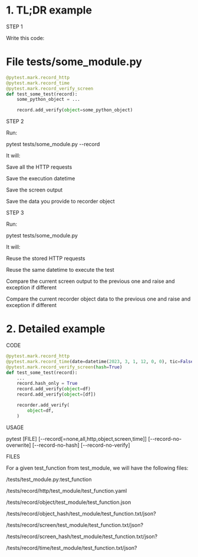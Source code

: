 # 1. TL;DR example
STEP 1

Write this code:


# File tests/some_module.py

```python
@pytest.mark.record_http
@pytest.mark.record_time
@pytest.mark.record_verify_screen
def test_some_test(record):
    some_python_object = ...

    record.add_verify(object=some_python_object)
```

STEP 2

Run:

pytest tests/some_module.py --record

It will:

Save all the  HTTP requests

Save the execution datetime

Save the screen output

Save the data you provide to recorder object

STEP 3

Run:

pytest tests/some_module.py

It will:

Reuse the stored HTTP requests

Reuse the same datetime to execute the test

Compare the current screen output to the previous one and raise and exception if different

Compare the current recorder object data to the previous one and raise and exception if different

# 2. Detailed example
CODE

```python
@pytest.mark.record_http
@pytest.mark.record_time(date=datetime(2023, 3, 1, 12, 0, 0), tic=False)
@pytest.mark.record_verify_screen(hash=True)
def test_some_test(record):
    ...
    record.hash_only = True
    record.add_verify(object=df)
    record.add_verify(object=[df])

    recorder.add_verify(
        object=df,
    )
```

USAGE

pytest [FILE] [--record[=none,all,http,object,screen,time]] [--record-no-overwrite] [--record-no-hash] [--record-no-verify]

FILES

For a given test_function from test_module, we will have the following files:

/tests/test_module.py:test_function

/tests/record/http/test_module/test_function.yaml

/tests/record/object/test_module/test_function.json

/tests/record/object_hash/test_module/test_function.txt/json?

/tests/record/screen/test_module/test_function.txt/json?

/tests/record/screen_hash/test_module/test_function.txt/json?

/tests/record/time/test_module/test_function.txt/json?


